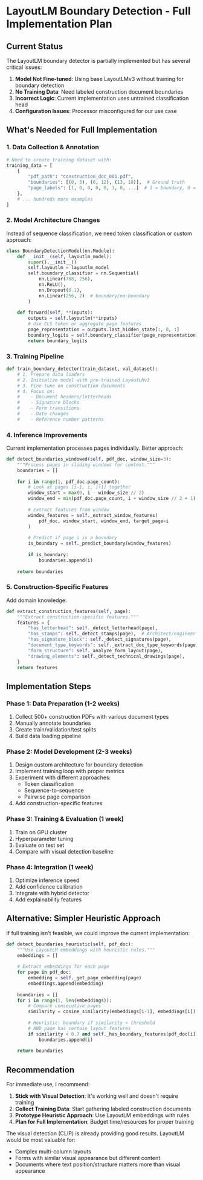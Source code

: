 # LayoutLM Boundary Detection - Full Implementation Plan

## Current Status

The LayoutLM boundary detector is partially implemented but has several critical issues:

1. **Model Not Fine-tuned**: Using base LayoutLMv3 without training for boundary detection
2. **No Training Data**: Need labeled construction document boundaries
3. **Incorrect Logic**: Current implementation uses untrained classification head
4. **Configuration Issues**: Processor misconfigured for our use case

## What's Needed for Full Implementation

### 1. Data Collection & Annotation
```python
# Need to create training dataset with:
training_data = [
    {
        "pdf_path": "construction_doc_001.pdf",
        "boundaries": [(0, 5), (6, 12), (13, 18)],  # Ground truth
        "page_labels": [1, 0, 0, 0, 0, 1, 0, ...]  # 1 = boundary, 0 = continuation
    },
    # ... hundreds more examples
]
```

### 2. Model Architecture Changes
Instead of sequence classification, we need token classification or custom approach:

```python
class BoundaryDetectionModel(nn.Module):
    def __init__(self, layoutlm_model):
        super().__init__()
        self.layoutlm = layoutlm_model
        self.boundary_classifier = nn.Sequential(
            nn.Linear(768, 256),
            nn.ReLU(),
            nn.Dropout(0.1),
            nn.Linear(256, 2)  # boundary/no-boundary
        )
        
    def forward(self, **inputs):
        outputs = self.layoutlm(**inputs)
        # Use CLS token or aggregate page features
        page_representation = outputs.last_hidden_state[:, 0, :]
        boundary_logits = self.boundary_classifier(page_representation)
        return boundary_logits
```

### 3. Training Pipeline
```python
def train_boundary_detector(train_dataset, val_dataset):
    # 1. Prepare data loaders
    # 2. Initialize model with pre-trained LayoutLMv3
    # 3. Fine-tune on construction documents
    # 4. Focus on:
    #    - Document headers/letterheads
    #    - Signature blocks
    #    - Form transitions
    #    - Date changes
    #    - Reference number patterns
```

### 4. Inference Improvements
Current implementation processes pages individually. Better approach:

```python
def detect_boundaries_windowed(self, pdf_doc, window_size=3):
    """Process pages in sliding windows for context."""
    boundaries = []
    
    for i in range(1, pdf_doc.page_count):
        # Look at pages [i-1, i, i+1] together
        window_start = max(0, i - window_size // 2)
        window_end = min(pdf_doc.page_count, i + window_size // 2 + 1)
        
        # Extract features from window
        window_features = self._extract_window_features(
            pdf_doc, window_start, window_end, target_page=i
        )
        
        # Predict if page i is a boundary
        is_boundary = self._predict_boundary(window_features)
        
        if is_boundary:
            boundaries.append(i)
    
    return boundaries
```

### 5. Construction-Specific Features
Add domain knowledge:

```python
def extract_construction_features(self, page):
    """Extract construction-specific features."""
    features = {
        "has_letterhead": self._detect_letterhead(page),
        "has_stamps": self._detect_stamps(page),  # Architect/engineer stamps
        "has_signature_block": self._detect_signatures(page),
        "document_type_keywords": self._extract_doc_type_keywords(page),
        "form_structure": self._analyze_form_layout(page),
        "drawing_elements": self._detect_technical_drawings(page),
    }
    return features
```

## Implementation Steps

### Phase 1: Data Preparation (1-2 weeks)
1. Collect 500+ construction PDFs with various document types
2. Manually annotate boundaries
3. Create train/validation/test splits
4. Build data loading pipeline

### Phase 2: Model Development (2-3 weeks)
1. Design custom architecture for boundary detection
2. Implement training loop with proper metrics
3. Experiment with different approaches:
   - Token classification
   - Sequence-to-sequence
   - Pairwise page comparison
4. Add construction-specific features

### Phase 3: Training & Evaluation (1 week)
1. Train on GPU cluster
2. Hyperparameter tuning
3. Evaluate on test set
4. Compare with visual detection baseline

### Phase 4: Integration (1 week)
1. Optimize inference speed
2. Add confidence calibration
3. Integrate with hybrid detector
4. Add explainability features

## Alternative: Simpler Heuristic Approach

If full training isn't feasible, we could improve the current implementation:

```python
def detect_boundaries_heuristic(self, pdf_doc):
    """Use LayoutLM embeddings with heuristic rules."""
    embeddings = []
    
    # Extract embeddings for each page
    for page in pdf_doc:
        embedding = self._get_page_embedding(page)
        embeddings.append(embedding)
    
    boundaries = []
    for i in range(1, len(embeddings)):
        # Compare consecutive pages
        similarity = cosine_similarity(embeddings[i-1], embeddings[i])
        
        # Heuristic: boundary if similarity < threshold
        # AND page has certain layout features
        if similarity < 0.7 and self._has_boundary_features(pdf_doc[i]):
            boundaries.append(i)
    
    return boundaries
```

## Recommendation

For immediate use, I recommend:

1. **Stick with Visual Detection**: It's working well and doesn't require training
2. **Collect Training Data**: Start gathering labeled construction documents
3. **Prototype Heuristic Approach**: Use LayoutLM embeddings with rules
4. **Plan for Full Implementation**: Budget time/resources for proper training

The visual detection (CLIP) is already providing good results. LayoutLM would be most valuable for:
- Complex multi-column layouts
- Forms with similar visual appearance but different content
- Documents where text position/structure matters more than visual appearance
